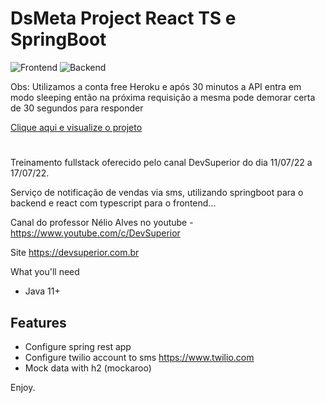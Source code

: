 # DsMeta Project React TS e SpringBoot


![Frontend](https://img.shields.io/badge/React-Typescript-orange?style=plastic&logo=react)
![Backend](https://img.shields.io/badge/SpringBoot-Java-black?style=plastic&logo=springboot)

Obs: Utilizamos a conta free Heroku e após 30 minutos a API entra em modo sleeping então na próxima requisição a mesma pode demorar certa de 30 segundos para responder

[Clique aqui e visualize o projeto](https://dsmeta-vendas.netlify.app)
#
Treinamento fullstack oferecido pelo canal DevSuperior do dia 11/07/22 a 17/07/22.

Serviço de notificação de vendas via sms, utilizando springboot para o backend
e react com typescript para o frontend... 

Canal do professor Nélio Alves no youtube - https://www.youtube.com/c/DevSuperior

Site https://devsuperior.com.br

What you'll need

- Java 11+
## Features
- Configure spring rest app
- Configure twilio account to sms https://www.twilio.com
- Mock data with h2 (mockaroo)

Enjoy.
